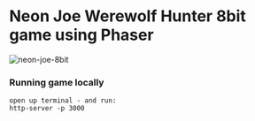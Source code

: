 # Neon Joe Werewolf Hunter 8bit game using Phaser

![neon-joe-8bit](https://raw.githubusercontent.com/classicmatsuo/neon-joe-8bit/master/neonjoe.gif)


### Running game locally
```
open up terminal - and run:
http-server -p 3000
```
